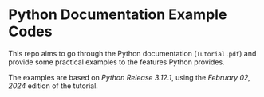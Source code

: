 # Python Documentation Example Codes

This repo aims to go through the Python documentation (`Tutorial.pdf`) and provide some practical examples to the
features Python provides.

The examples are based on *Python Release 3.12.1*, using the *February 02, 2024* edition of the tutorial.